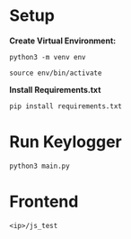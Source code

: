 # Setup
**Create Virtual Environment:**

`python3 -m venv env`

`source env/bin/activate`

**Install Requirements.txt**

`pip install requirements.txt`

# Run Keylogger
`python3 main.py`

# Frontend
`<ip>/js_test`
